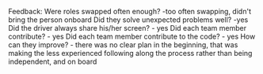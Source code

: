 Feedback:
Were roles swapped often enough? -too often swapping, didn't bring the person onboard
Did they solve unexpected problems well? -yes
Did the driver always share his/her screen? - yes
Did each team member contribute? - yes
Did each team member contribute to the code? - yes
How can they improve? - there was no clear plan in the beginning, that was making the less experienced following along the process rather than being independent, and on board 